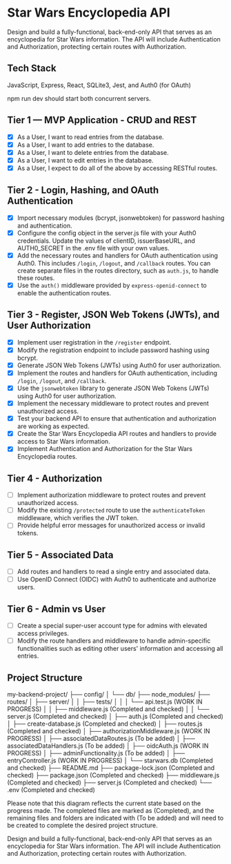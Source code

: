 # Star Wars Encyclopedia API

Design and build a fully-functional, back-end-only API that serves as an encyclopedia for Star Wars information. The API will include Authentication and Authorization, protecting certain routes with Authorization.

## Tech Stack

JavaScript, Express, React, SQLite3, Jest, and Auth0 (for OAuth)

npm run dev should start both concurrent servers.

## Tier 1 — MVP Application - CRUD and REST

- [x] As a User, I want to read entries from the database.
- [x] As a User, I want to add entries to the database.
- [x] As a User, I want to delete entries from the database.
- [x] As a User, I want to edit entries in the database.
- [x] As a User, I expect to do all of the above by accessing RESTful routes.

## Tier 2 - Login, Hashing, and OAuth Authentication

- [x] Import necessary modules (bcrypt, jsonwebtoken) for password hashing and authentication.
- [x] Configure the config object in the server.js file with your Auth0 credentials. Update the values of clientID, issuerBaseURL, and AUTH0_SECRET in the .env file with your own values.
- [x] Add the necessary routes and handlers for OAuth authentication using Auth0. This includes `/login`, `/logout`, and `/callback` routes. You can create separate files in the routes directory, such as `auth.js`, to handle these routes.
- [x] Use the `auth()` middleware provided by `express-openid-connect` to enable the authentication routes.

## Tier 3 - Register, JSON Web Tokens (JWTs), and User Authorization

- [x] Implement user registration in the `/register` endpoint.
- [x] Modify the registration endpoint to include password hashing using bcrypt.
- [x] Generate JSON Web Tokens (JWTs) using Auth0 for user authorization.
- [x] Implement the routes and handlers for OAuth authentication, including `/login`, `/logout`, and `/callback`.
- [x] Use the `jsonwebtoken` library to generate JSON Web Tokens (JWTs) using Auth0 for user authorization.
- [x] Implement the necessary middleware to protect routes and prevent unauthorized access.
- [x] Test your backend API to ensure that authentication and authorization are working as expected.
- [x] Create the Star Wars Encyclopedia API routes and handlers to provide access to Star Wars information.
- [x] Implement Authentication and Authorization for the Star Wars Encyclopedia routes.

## Tier 4 - Authorization

- [ ] Implement authorization middleware to protect routes and prevent unauthorized access.
- [ ] Modify the existing `/protected` route to use the `authenticateToken` middleware, which verifies the JWT token.
- [ ] Provide helpful error messages for unauthorized access or invalid tokens.

## Tier 5 - Associated Data

- [ ] Add routes and handlers to read a single entry and associated data.
- [ ] Use OpenID Connect (OIDC) with Auth0 to authenticate and authorize users.

## Tier 6 - Admin vs User

- [ ] Create a special super-user account type for admins with elevated access privileges.
- [ ] Modify the route handlers and middleware to handle admin-specific functionalities such as editing other users' information and accessing all entries.

## Project Structure

my-backend-project/
├── config/
│   └── db/
├── node_modules/
├── routes/
│   ├── server/
│   │   ├── tests/
│   │   │   └── api.test.js (WORK IN PROGRESS)
│   │   ├── middleware.js (Completed and checked)
│   │   └── server.js (Completed and checked)
│   ├── auth.js (Completed and checked)
│   ├── create-database.js (Completed and checked)
│   ├── routes.js (Completed and checked)
│   ├── authorizationMiddleware.js (WORK IN PROGRESS)
│   ├── associatedDataRoutes.js (To be added)
│   ├── associatedDataHandlers.js (To be added)
│   ├── oidcAuth.js (WORK IN PROGRESS)
│   ├── adminFunctionality.js (To be added)
│   ├── entryController.js (WORK IN PROGRESS)
│   └── starwars.db (Completed and checked)
├── README.md
├── package-lock.json (Completed and checked)
├── package.json (Completed and checked)
├── middleware.js (Completed and checked)
├── server.js (Completed and checked)
└── .env (Completed and checked)

Please note that this diagram reflects the current state based on the progress made. The completed files are marked as (Completed), and the remaining files and folders are indicated with (To be added) and will need to be created to complete the desired project structure.

Design and build a fully-functional, back-end-only API that serves as an encyclopedia for Star Wars information. The API will include Authentication and Authorization, protecting certain routes with Authorization.
